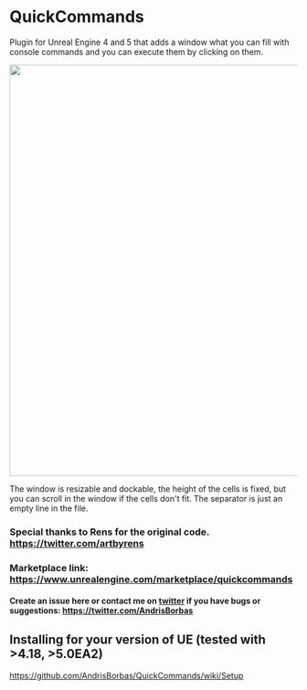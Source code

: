 # QuickCommands

Plugin for Unreal Engine 4 and 5 that adds a window what you can fill with console commands and you can execute them by clicking on them.

<img src="/Resources/quickcommands.gif" width="720" />

The window is resizable and dockable, the height of the cells is fixed, but you can scroll in the window if the cells don't fit.
The separator is just an empty line in the file.

### Special thanks to Rens for the original code. https://twitter.com/artbyrens

### Marketplace link: https://www.unrealengine.com/marketplace/quickcommands

#### Create an issue here or contact me on [twitter](https://twitter.com/AndrisBorbas) if you have bugs or suggestions: https://twitter.com/AndrisBorbas

## Installing for your version of UE (tested with >4.18, >5.0EA2)

https://github.com/AndrisBorbas/QuickCommands/wiki/Setup

